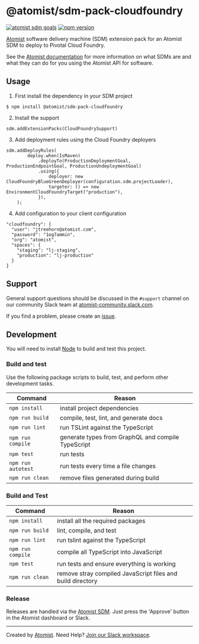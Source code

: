 # @atomist/sdm-pack-cloudfoundry

[![atomist sdm goals](http://badge.atomist.com/T29E48P34/atomist/sdm-pack-cloudfoundry/067b98ed-775a-4d34-a4a3-82837feca109)](https://app.atomist.com/workspace/T29E48P34)
[![npm version](https://badge.fury.io/js/%40atomist%2Fsdm-pack-cloudfoundry.svg)](https://badge.fury.io/js/%40atomist%2Fsdm-pack-cloudfoundry)

[Atomist][atomist] software delivery machine (SDM) extension pack for an Atomist SDM to deploy to Pivotal Cloud Foundry.

See the [Atomist documentation][atomist-doc] for more information on
what SDMs are and what they can do for you using the Atomist API for
software.

[atomist-doc]: https://docs.atomist.com/ (Atomist Documentation)

## Usage

1. First install the dependency in your SDM project

```
$ npm install @atomist/sdm-pack-cloudfoundry
```

2. Install the support

```
sdm.addExtensionPacks(CloudFoundrySupport)
```

3. Add deployment rules using the Cloud Foundry deployers

```
sdm.addDeployRules(
        deploy.when(IsMaven)
            .deployTo(ProductionDeploymentGoal, ProductionEndpointGoal, ProductionUndeploymentGoal)
            .using({
                deployer: new CloudFoundryBlueGreenDeployer(configuration.sdm.projectLoader),
                targeter: () => new EnvironmentCloudFoundryTarget("production"),
            }),
    );
```

4. Add configuration to your client configuration

```
"cloudfoundry": {
  "user": "jtreehorn@atomist.com",
  "password": "1og7ammin",
  "org": "atomist",
  "spaces": {
    "staging": "lj-staging",
    "production": "lj-production"
  }
}
```

## Support

General support questions should be discussed in the `#support`
channel on our community Slack team
at [atomist-community.slack.com][slack].

If you find a problem, please create an [issue][].

[issue]: https://github.com/atomist/sdm-pack-cloudfoundry/issues


## Development

You will need to install [Node][node] to build and test this project.

[node]: https://nodejs.org/ (Node.js)

### Build and test

Use the following package scripts to build, test, and perform other
development tasks.

Command | Reason
------- | ------
`npm install` | install project dependencies
`npm run build` | compile, test, lint, and generate docs
`npm run lint` | run TSLint against the TypeScript
`npm run compile` | generate types from GraphQL and compile TypeScript
`npm test` | run tests
`npm run autotest` | run tests every time a file changes
`npm run clean` | remove files generated during build

### Build and Test

Command | Reason
------- | ------
`npm install` | install all the required packages
`npm run build` | lint, compile, and test
`npm run lint` | run tslint against the TypeScript
`npm run compile` | compile all TypeScript into JavaScript
`npm test` | run tests and ensure everything is working
`npm run clean` | remove stray compiled JavaScript files and build directory

### Release

Releases are handled via the [Atomist SDM][atomist-sdm].  Just press
the 'Approve' button in the Atomist dashboard or Slack.

[atomist-sdm]: https://github.com/atomist/atomist-sdm (Atomist Software Delivery Machine)

---

Created by [Atomist][atomist].
Need Help?  [Join our Slack workspace][slack].

[atomist]: https://atomist.com/ (Atomist - How Teams Deliver Software)
[slack]: https://join.atomist.com/ (Atomist Community Slack)
